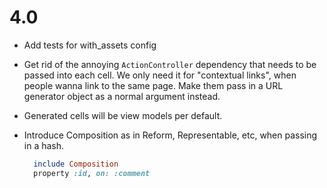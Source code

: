 # 4.0

* Add tests for with_assets config


* Get rid of the annoying `ActionController` dependency that needs to be passed into each cell. We only need it for "contextual links", when people wanna link to the same page. Make them pass in a URL generator object as a normal argument instead.
* Generated cells will be view models per default.
* Introduce Composition as in Reform, Representable, etc, when passing in a hash.
    ```ruby
      include Composition
      property :id, on: :comment
    ```